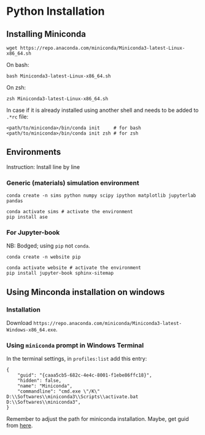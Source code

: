 # Python Installation

## Installing Miniconda
```
wget https://repo.anaconda.com/miniconda/Miniconda3-latest-Linux-x86_64.sh
```
On bash:
```
bash Miniconda3-latest-Linux-x86_64.sh
```
On zsh:
```
zsh Miniconda3-latest-Linux-x86_64.sh
```
In case if it is already installed using another shell and needs to be added to `.*rc` file:
```
<path/to/miniconda>/bin/conda init     # for bash
<path/to/miniconda>/bin/conda init zsh # for zsh
```

## Environments
Instruction: Install line by line
### Generic (materials) simulation environment
```
conda create -n sims python numpy scipy ipython matplotlib jupyterlab pandas
```
```
conda activate sims # activate the environment
pip install ase
```
### For Jupyter-book
NB: Bodged; using `pip` not `conda`.
```
conda create -n website pip
```
```
conda activate website # activate the environment
pip install jupyter-book sphinx-sitemap
```

## Using Minconda installation on windows
### Installation
Download ` https://repo.anaconda.com/miniconda/Miniconda3-latest-Windows-x86_64.exe `.
### Using `miniconda` prompt in Windows Terminal
In the terminal settings, in `profiles:list` add this entry:
```
{
    "guid": "{caaa5cb5-682c-4e4c-8001-f1ebe86ffc18}",
    "hidden": false,
    "name": "Miniconda",
    "commandline": "cmd.exe \"/K\" D:\\Softwares\\miniconda3\\Scripts\\activate.bat D:\\Softwares\\miniconda3",
}
```
Remember to adjust the path for miniconda installation. Maybe, get guid from [here](https://www.guidgenerator.com).
